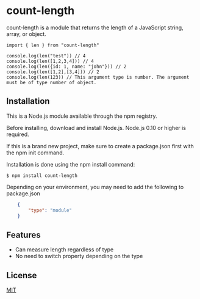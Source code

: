 # count-length

count-length is a module that returns the length of a JavaScript string, array, or object.

    import { len } from "count-length"

    console.log(len("test")) // 4
    console.log(len([1,2,3,4])) // 4
    console.log(len({id: 1, name: "john"})) // 2
    console.log(len([1,2],[3,4])) // 2
    console.log(len(123)) // This argument type is number. The argument must be of type number of object.

## Installation

This is a Node.js module available through the npm registry.

Before installing, download and install Node.js. Node.js 0.10 or higher is required.

If this is a brand new project, make sure to create a package.json first with the npm init command.

Installation is done using the npm install command:

    $ npm install count-length

Depending on your environment, you may need to add the following to package.json

~~~JSON
    {
        "type": "module"
    }
~~~

## Features

- Can measure length regardless of type
- No need to switch property depending on the type

## License
[MIT](https://github.com/Shinnopo/count-length/blob/main/LICENSE)
